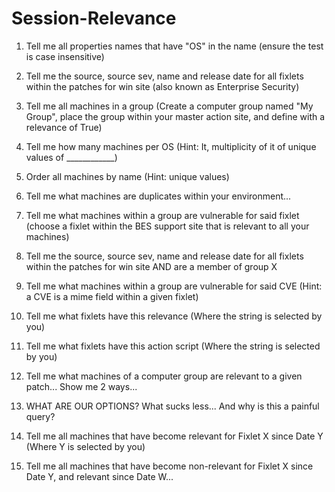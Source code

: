 # Session-Relevance

1. Tell me all properties names that have "OS" in the name (ensure the test is case insensitive)

2. Tell me the source, source sev, name and release date for all fixlets within the patches for win site (also known as Enterprise Security)

3. Tell me all machines in a group (Create a computer group named "My Group", place the group within your master action site, and define with a relevance of True)

4. Tell me how many machines per OS (Hint: It, multiplicity of it of unique values of ____________)

5. Order all machines by name (Hint: unique values)

6. Tell me what machines are duplicates within your environment...

7. Tell me what machines within a group are vulnerable for said fixlet (choose a fixlet within the BES support site that is relevant to all your machines)

8. Tell me the source, source sev, name and release date for all fixlets within the patches for win site AND are a member of group X

9. Tell me what machines within a group are vulnerable for said CVE (Hint: a CVE is a mime field within a given fixlet)

10. Tell me what fixlets have this relevance (Where the string is selected by you)

11. Tell me what fixlets have this action script (Where the string is selected by you)

12. Tell me what machines of a computer group are relevant to a given patch... Show me 2 ways...

13. WHAT ARE OUR OPTIONS? What sucks less... And why is this a painful query?

14. Tell me all machines that have become relevant for Fixlet X since Date Y (Where Y is selected by you)

15. Tell me all machines that have become non-relevant for Fixlet X since Date Y, and relevant since Date W...
